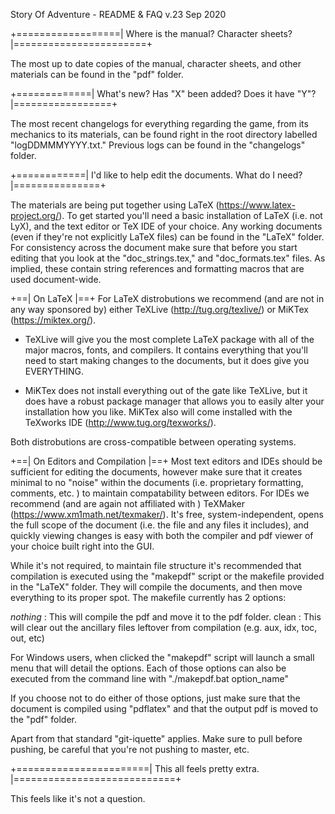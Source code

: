 Story Of Adventure - README & FAQ v.23 Sep 2020

+==================| Where is the manual? Character sheets? |=======================+

The most up to date copies of the manual, character sheets, and other materials
can be found in the "pdf" folder.


+=============| What's new? Has "X" been added? Does it have "Y"? |=================+

The most recent changelogs for everything regarding the game, from its mechanics 
to its materials, can be found right in the root directory labelled 
"logDDMMMYYYY.txt." Previous logs can be found in the "changelogs" folder.


+============| I'd like to help edit the documents. What do I need? |===============+

The materials are being put together using LaTeX (https://www.latex-project.org/). 
To get started you'll need a basic installation of LaTeX (i.e. not LyX), and the 
text editor or TeX IDE of your choice. Any working documents (even if they're
not explicitly LaTeX files) can be found in the "LaTeX" folder. For consistency 
across the document make sure that before you start editing that you look at the
"doc_strings.tex," and "doc_formats.tex" files. As implied, these contain string 
references and formatting macros that are used document-wide.

+==| On LaTeX |==+
For LaTeX distrobutions we recommend (and are not in any way sponsored by) either
TeXLive (http://tug.org/texlive/) or MiKTex (https://miktex.org/).
- TeXLive will give you the most complete LaTeX package with all of the major 
macros, fonts, and compilers. It contains everything that you'll need to start 
making changes to the documents, but it does give you EVERYTHING. 

- MiKTex does not install everything out of the gate like TeXLive, but it does
have a robust package manager that allows you to easily alter your installation 
how you like. MiKTex also will come installed with the 
TeXworks IDE (http://www.tug.org/texworks/).

Both distrobutions are cross-compatible between operating systems.

+==| On Editors and Compilation |==+
Most text editors and IDEs should be sufficient for editing the documents, however
make sure that it creates minimal to no "noise" within the documents (i.e. 
proprietary formatting, comments, etc. ) to maintain compatability between editors.
For IDEs we recommend (and are again not affiliated with ) 
TeXMaker (https://www.xm1math.net/texmaker/). It's free, system-independent, opens 
the full scope of the document (i.e. the file and any files it includes), and 
quickly viewing changes is easy with both the compiler and pdf viewer of your choice
built right into the GUI.

While it's not required, to maintain file structure it's recommended that 
compilation is executed using the "makepdf" script or the makefile provided in the 
"LaTeX" folder. They will compile the documents, and then move everything to its 
proper spot. The makefile currently has 2 options:

*nothing* : This will compile the pdf and move it to the pdf folder.
clean : This will clear out the ancillary files leftover from compilation (e.g. aux, 
idx, toc, out, etc)

For Windows users, when clicked the "makepdf" script will launch a small menu that
will detail the options. Each of those options can also be executed from the command
line with "./makepdf.bat option_name"

If you choose not to do either of those options, just make sure that the document is
compiled using "pdflatex" and that the output pdf is moved to the "pdf" folder.

Apart from that standard "git-iquette" applies. Make sure to pull before pushing, be
careful that you're not pushing to master, etc.

+=======================| This all feels pretty extra. |============================+

This feels like it's not a question.
